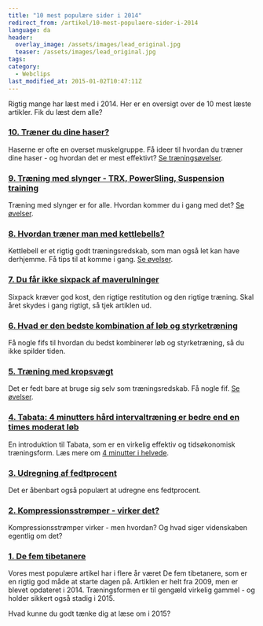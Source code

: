 ```yaml
---
title: "10 mest populære sider i 2014"
redirect_from: /artikel/10-mest-populaere-sider-i-2014
language: da
header:
  overlay_image: /assets/images/lead_original.jpg
  teaser: /assets/images/lead_original.jpg
tags:
category:
  - Webclips
last_modified_at: 2015-01-02T10:47:11Z
---
```


Rigtig mange har læst med i 2014. Her er en oversigt over de 10 mest læste artikler. Fik du læst dem alle?

### [10. Træner du dine haser?](/artikel/traener-du-dine-haser)

Haserne er ofte en overset muskelgruppe. Få ideer til hvordan du træner dine haser - og hvordan det er mest effektivt? [Se træningsøvelser](http://motionsplan.dk/exercise-search?f[0]=taxonomy_vocabulary_5%3A383).

### [9. Træning med slynger - TRX, PowerSling, Suspension training](/artikel/træning-med-slynger-trx-powersling-suspension-training)

Træning med slynger er for alle. Hvordan kommer du i gang med det? [Se øvelser](http://motionsplan.dk/exercise-search?f[0]=taxonomy_vocabulary_3%3A361).

### [8. Hvordan træner man med kettlebells?](/artikel/hvordan-traener-man-med-kettlebells)

Kettlebell er et rigtig godt træningsredskab, som man også let kan have derhjemme. Få tips til at komme i gang. [Se øvelser](http://motionsplan.dk/exercise-search?f[0]=taxonomy_vocabulary_3%3A116).

### [7. Du får ikke sixpack af maverulninger](/artikel/du-faar-ikke-sixpack-af-maverulninger)

Sixpack kræver god kost, den rigtige restitution og den rigtige træning. Skal året skydes i gang rigtigt, så tjek artiklen ud.

### [6. Hvad er den bedste kombination af løb og styrketræning](/artikel/bedste-kombination-af-loeb-og-styrketraening)

Få nogle fifs til hvordan du bedst kombinerer løb og styrketræning, så du ikke spilder tiden.

### [5. Træning med kropsvægt](/artikel/traening-med-kropsvaegt)

Det er fedt bare at bruge sig selv som træningsredskab. Få nogle fif. [Se øvelser](http://motionsplan.dk/exercise-search?f[0]=taxonomy_vocabulary_3%3A137).

### [4. Tabata: 4 minutters hård intervaltræning er bedre end en times moderat løb](/artikel/4-minutters-haard-intervaltraening-bedre-end-en-times-moderat-loeb)

En introduktion til Tabata, som er en virkelig effektiv og tidsøkonomisk træningsform. Læs mere om [4 minutter i helvede](http://motionsplan.dk/artikel/4-minutter-i-helvede).

### [3. Udregning af fedtprocent](/artikel/udregning-af-fedtprocent)

Det er åbenbart også populært at udregne ens fedtprocent.

### [2. Kompressionsstrømper - virker det?](/artikel/kompressionsstroemper-en-god-ide)

Kompressionsstrømper virker - men hvordan? Og hvad siger videnskaben egentlig om det?

### [1. De fem tibetanere](/artikel/de-fem-tibetanere)

Vores mest populære artikel har i flere år været De fem tibetanere, som er en rigtig god måde at starte dagen på. Artiklen er helt fra 2009, men er blevet opdateret i 2014. Træningsformen er til gengæld virkelig gammel - og holder sikkert også stadig i 2015.

Hvad kunne du godt tænke dig at læse om i 2015?
